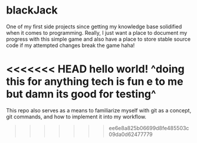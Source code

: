 # blackJack
One of my first side projects since getting my knowledge base solidified when it comes to programming. Really, I just want a place to document my progress with this simple game and also have a place to store stable source code if my attempted changes break the game haha! 

<<<<<<< HEAD
hello world!
^doing this for anything tech is fun e to me but damn its good for testing^
=======
This repo also serves as a means to familiarize myself with git as a concept, git commands, and how to implement it into my workflow. 
>>>>>>> ee6e8a825b06699d8fe485503c09da0d62477779
